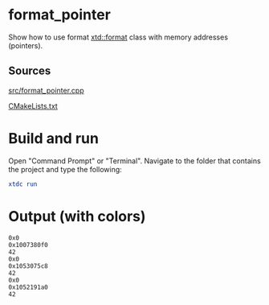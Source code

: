 # format_pointer

Show how to use format [xtd::format](https://codedocs.xyz/gammasoft71/xtd/_format_page.html) class with memory addresses (pointers).

## Sources

[src/format_pointer.cpp](src/format_pointer.cpp)

[CMakeLists.txt](CMakeLists.txt)

# Build and run

Open "Command Prompt" or "Terminal". Navigate to the folder that contains the project and type the following:

```cmake
xtdc run
```

# Output (with colors)

```
0x0
0x1007380f0
42
0x0
0x1053075c8
42
0x0
0x1052191a0
42
```

